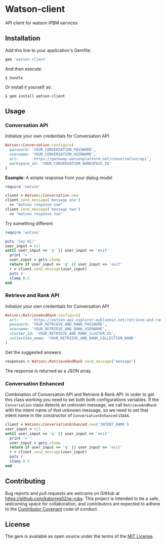 # Watson-client

API client for watson IPBM services

## Installation

Add this line to your application's Gemfile:

```ruby
gem 'watson-client'
```

And then execute:

    $ bundle

Or install it yourself as:

    $ gem install watson-client

## Usage

### Conversation API
Initialize your own credentials for Conversation API
```ruby
Watson::Conversation.configure(
  password: 'YOUR_CONVERSATION_PASSWORD',
  username: 'YOUR_CONVERSATION_USERNAME',
  url:      'https://gateway.watsonplatform.net/conversation/api',
  workspace_id: 'YOUR_CONVERSATION_WORKSPACE_ID'
)
```

**Example:**
A simple response from your dialog model
```ruby
require 'watson'

client = Watson::Conversation.new
client.send_message('message one')
  >> "Watson response one"
client.send_message('message two')
  >> "Watson response two"
```

Try something different
```ruby
require 'watson'

puts 'Say Hi!'
user_input = nil
until user_input == 'q' || user_input == 'exit'
  print '> '
  user_input = gets.chomp
  return if user_input == 'q' || user_input == 'exit'
  r = client.send_message(user_input)
  puts r
  sleep 0.5
end
```

### Retrieve and Rank API
Initialize your own credentials for Conversation API
```ruby
Watson::RetrieveAndRank.configure(
  url:      'https://watson-api-explorer.mybluemix.net/retrieve-and-rank/api',
  password: 'YOUR_RETRIEVE_AND_RANK_PASSWORD',
  username: 'YOUR_RETRIEVE_AND_RANK_USERNAME',
  cluster_id: 'YOUR_RETRIEVE_AND_RANK_CLUSTER_ID',
  collection_name: 'YOUR_RETRIEVE_AND_RANK_COLLECTION_NAME'
)
```
Get the suggested answers
```ruby
responses = Watson::RetrieveAndRank.send_message('message')
```

The response is returned as a JSON array.

### Conversation Enhanced
Combination of Conversation API and Retrieve & Rank API. In order to get this class working you need to set both both configurations variables.
If the `Conversation` class detects an unknown message, we call `RetrieveAndRank` with the intent name of that unknown message, so we need to set that intent name in the constructor of `ConversationEnhanced` class.

```ruby
client = Watson::ConversationEnhanced.new('INTENT_NAME')
user_input = nil
until user_input == 'q' || user_input == 'exit'
  print '> '
  user_input = gets.chomp
  return if user_input == 'q' || user_input == 'exit'
  r = client.send_message(user_input)
  puts r
  sleep 0.5
end

```

## Contributing

Bug reports and pull requests are welcome on GitHub at https://github.com/katorres02/w-ruby. This project is intended to be a safe, welcoming space for collaboration, and contributors are expected to adhere to the [Contributor Covenant](contributor-covenant.org) code of conduct.


## License

The gem is available as open source under the terms of the [MIT License](http://opensource.org/licenses/MIT).
